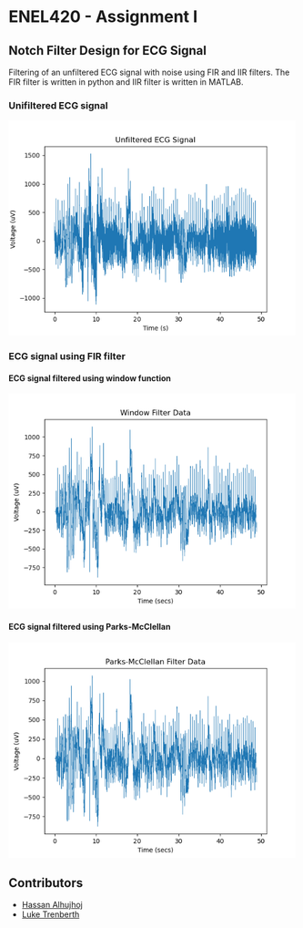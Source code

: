 # ENEL420 - Assignment I
## Notch Filter Design for ECG Signal
Filtering of an unfiltered ECG signal with noise using FIR and IIR filters. The FIR filter is written in python and IIR filter is written in MATLAB.

### Unifiltered ECG signal
<img src="wiki/main1.png" alt="Unifiltered ECG Signal" width="600"/>

### ECG signal using FIR filter
#### ECG signal filtered using window function
<img src="wiki/main2.png" alt="filtered ECG Signal" width="600"/>

#### ECG signal filtered using Parks-McClellan
<img src="wiki/main3.png" alt="filtered ECG Signal" width="600"/>

## Contributors
* [Hassan Alhujhoj](https://eng-git.canterbury.ac.nz/haa61)
* [Luke Trenberth](https://eng-git.canterbury.ac.nz/ltr28)

